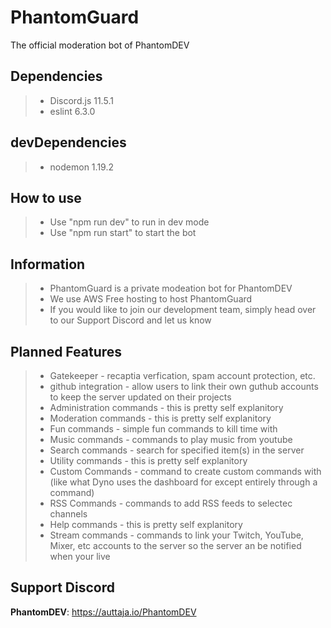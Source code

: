 # PhantomGuard
 The official moderation bot of PhantomDEV

## Dependencies
>- Discord.js 11.5.1
>- eslint 6.3.0

## devDependencies
>- nodemon 1.19.2

## How to use
>- Use "npm run dev" to run in dev mode
>- Use "npm run start" to start the bot

## Information
>- PhantomGuard is a private modeation bot for PhantomDEV
>- We use AWS Free hosting to host PhantomGuard
>- If you would like to join our development team, simply head over to our Support Discord and let us know

## Planned Features
>- Gatekeeper - recaptia verfication, spam account protection, etc.
>- github integration - allow users to link their own guthub accounts to keep the server updated on their projects
>- Administration commands - this is pretty self explanitory
>- Moderation commands - this is pretty self explanitory
>- Fun commands - simple fun commands to kill time with
>- Music commands - commands to play music from youtube
>- Search commands - search for specified item(s) in the server
>- Utility commands - this is pretty self explanitory
>- Custom Commands - command to create custom commands with (like what Dyno uses the dashboard for except entirely through a command)
>- RSS Commands - commands to add RSS feeds to selectec channels
>- Help commands - this is pretty self explanitory
>- Stream commands - commands to link your Twitch, YouTube, Mixer, etc accounts to the server so the server an be notified when your live

## Support Discord
**PhantomDEV**: https://auttaja.io/PhantomDEV
